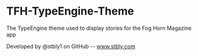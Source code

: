 TFH-TypeEngine-Theme
====================

The TypeEngine theme used to display stories for the Fog Horn Magazine app

Developed by @stbly1 on GitHub -- www.stbly.com
